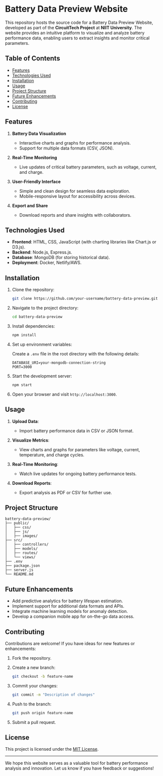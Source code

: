# Battery Data Preview Website

This repository hosts the source code for a Battery Data Preview Website, developed as part of the **CircuitTech Project** at **NIIT University**. The website provides an intuitive platform to visualize and analyze battery performance data, enabling users to extract insights and monitor critical parameters.

## Table of Contents

- [Features](#features)
- [Technologies Used](#technologies-used)
- [Installation](#installation)
- [Usage](#usage)
- [Project Structure](#project-structure)
- [Future Enhancements](#future-enhancements)
- [Contributing](#contributing)
- [License](#license)

## Features

1. **Battery Data Visualization**
   - Interactive charts and graphs for performance analysis.
   - Support for multiple data formats (CSV, JSON).

2. **Real-Time Monitoring**
   - Live updates of critical battery parameters, such as voltage, current, and charge.

3. **User-Friendly Interface**
   - Simple and clean design for seamless data exploration.
   - Mobile-responsive layout for accessibility across devices.

4. **Export and Share**
   - Download reports and share insights with collaborators.

## Technologies Used

- **Frontend**: HTML, CSS, JavaScript (with charting libraries like Chart.js or D3.js).
- **Backend**: Node.js, Express.js.
- **Database**: MongoDB (for storing historical data).
- **Deployment**: Docker, Netlify/AWS.

## Installation

1. Clone the repository:

   ```bash
   git clone https://github.com/your-username/battery-data-preview.git
   ```

2. Navigate to the project directory:

   ```bash
   cd battery-data-preview
   ```

3. Install dependencies:

   ```bash
   npm install
   ```

4. Set up environment variables:

   Create a `.env` file in the root directory with the following details:

   ```
   DATABASE_URI=your-mongodb-connection-string
   PORT=3000
   ```

5. Start the development server:

   ```bash
   npm start
   ```

6. Open your browser and visit `http://localhost:3000`.

## Usage

1. **Upload Data**:
   - Import battery performance data in CSV or JSON format.

2. **Visualize Metrics**:
   - View charts and graphs for parameters like voltage, current, temperature, and charge cycles.

3. **Real-Time Monitoring**:
   - Watch live updates for ongoing battery performance tests.

4. **Download Reports**:
   - Export analysis as PDF or CSV for further use.

## Project Structure

```
battery-data-preview/
├── public/
│   ├── css/
│   ├── js/
│   ├── images/
├── src/
│   ├── controllers/
│   ├── models/
│   ├── routes/
│   └── views/
├── .env
├── package.json
├── server.js
└── README.md
```

## Future Enhancements

- Add predictive analytics for battery lifespan estimation.
- Implement support for additional data formats and APIs.
- Integrate machine learning models for anomaly detection.
- Develop a companion mobile app for on-the-go data access.

## Contributing

Contributions are welcome! If you have ideas for new features or enhancements:

1. Fork the repository.
2. Create a new branch:

   ```bash
   git checkout -b feature-name
   ```

3. Commit your changes:

   ```bash
   git commit -m "Description of changes"
   ```

4. Push to the branch:

   ```bash
   git push origin feature-name
   ```

5. Submit a pull request.

## License

This project is licensed under the [MIT License](LICENSE).

---

We hope this website serves as a valuable tool for battery performance analysis and innovation. Let us know if you have feedback or suggestions!
